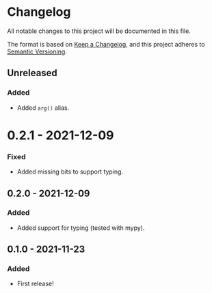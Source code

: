 # Changelog
All notable changes to this project will be documented in this file.

The format is based on [Keep a
Changelog](https://keepachangelog.com/en/1.0.0/), and this project adheres to
[Semantic Versioning](https://semver.org/spec/v2.0.0.html).


## Unreleased
### Added
- Added `arg()` alias.

# 0.2.1 - 2021-12-09
### Fixed
- Added missing bits to support typing.

## 0.2.0 - 2021-12-09
### Added
- Added support for typing (tested with mypy).


## 0.1.0 - 2021-11-23
### Added
- First release!
